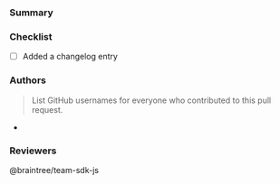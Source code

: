 ### Summary

<!-- Summarize the change and indicate whether this will be a major/minor/patch change -->

### Checklist

- [ ] Added a changelog entry

### Authors

> List GitHub usernames for everyone who contributed to this pull request.

-

### Reviewers

@braintree/team-sdk-js

